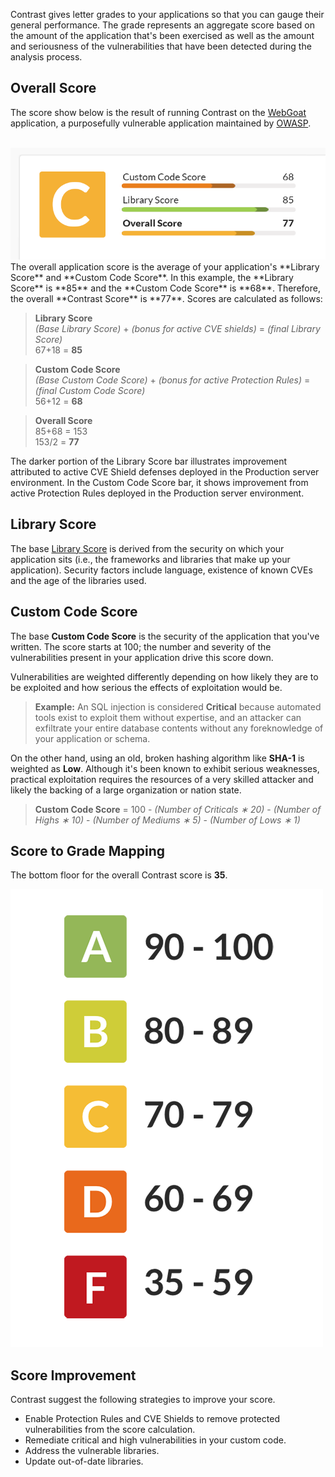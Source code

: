 <!--
title: "Contrast Scoring Guide"
description: "Guide to Contrast scoring"
tags: "user TeamServer application scoring guide grade"
-->

Contrast gives letter grades to your applications so that you can gauge their general performance. The grade represents an aggregate score based on the amount of the application that's been exercised as well as the amount and seriousness of the vulnerabilities that have been detected during the analysis process.

## Overall Score

The score show below is the result of running Contrast on the [WebGoat](https://code.google.com/p/webgoat/) application, a purposefully vulnerable application maintained by [OWASP](https://www.owasp.org/index.php/Main_Page).

<br/>
<a href="assets/images/KB1-d10_1.png" rel="lightbox" title="Contrast Score"><img class="thumbnail" src="assets/images/KB1-d10_1.png"/></a>
<br/>
The overall application score is the average of your application's **Library Score** and **Custom Code Score**. In this example, the **Library Score** is **85** and the **Custom Code Score** is **68**. Therefore, the overall **Contrast Score** is **77**. Scores are calculated as follows:

>**Library Score**<br/>
> *(Base Library Score)* + *(bonus for active CVE shields)* = *(final Library Score)* <br/>
> 67+18 = **85**<br/>

>**Custom Code Score**<br/>
> *(Base Custom Code Score)* + *(bonus for active Protection Rules)* = *(final Custom Code Score)*<br/>
> 56+12 = **68** <br/>

>**Overall Score**<br/>
>85+68 = 153</br>
>153/2 = **77**<br/>

The darker portion of the Library Score bar illustrates improvement attributed to active CVE Shield defenses deployed in the Production server environment. In the Custom Code Score bar, it shows improvement from active Protection Rules deployed in the Production server environment.

## Library Score

The base [Library Score](user-libraries.html#score-lib) is derived from the security on which your application sits (i.e., the frameworks and libraries that make up your application). Security factors include language, existence of known CVEs and the age of the libraries used.

## Custom Code Score

The base **Custom Code Score** is the security of the application that you've written. The score starts at 100; the number and severity of the vulnerabilities present in your application drive this score down.

Vulnerabilities are weighted differently depending on how likely they are to be exploited and how serious the effects of exploitation would be.

> **Example:** 
> An SQL injection is considered **Critical** because automated tools exist to exploit them without expertise, and an attacker can exfiltrate your entire database contents without any foreknowledge of your application or schema.

On the other hand, using an old, broken hashing algorithm like **SHA-1** is weighted as **Low**. Although it's been known to exhibit serious weaknesses, practical exploitation requires the resources of a very skilled attacker and likely the backing of a large organization or nation state.

>**Custom Code Score** = 100 - *(Number of Criticals &#8727; 20)* - *(Number of Highs &#8727; 10)* - *(Number of Mediums &#8727; 5)* - *(Number of Lows &#8727; 1)*

## Score to Grade Mapping

The bottom floor for the overall Contrast score is **35**.

<a href="assets/images/KB1-d10_2.png" rel="lightbox" title="Score To Grade Mapping"><img class="thumbnail" src="assets/images/KB1-d10_2.png"/></a>

## Score Improvement

Contrast suggest the following strategies to improve your score. 

* Enable Protection Rules and CVE Shields to remove protected vulnerabilities from the score calculation.
* Remediate critical and high vulnerabilities in your custom code.
* Address the vulnerable libraries.
* Update out-of-date libraries.


